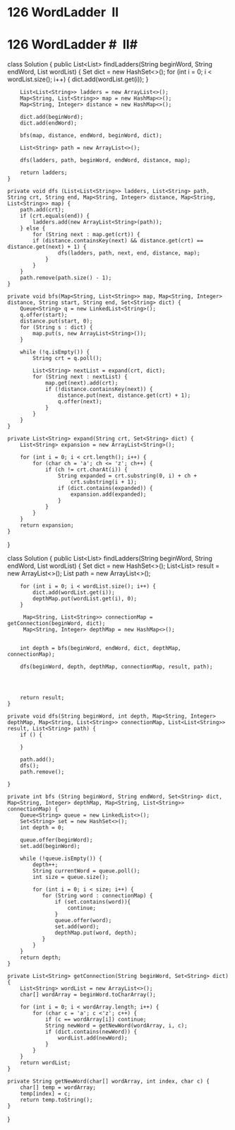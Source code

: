 # 126 WordLadder  II

# 126 WordLadder **#  II**# 

class Solution {
    public List<List<String>> findLadders(String beginWord, String endWord, List<String> wordList) {
        Set<String> dict = new HashSet<>();
        for (int i = 0; i < wordList.size(); i++) {
            dict.add(wordList.get(i));
        }
        
        List<List<String>> ladders = new ArrayList<>();
        Map<String, List<String>> map = new HashMap<>();
        Map<String, Integer> distance = new HashMap<>();
        
        dict.add(beginWord);
        dict.add(endWord);
        
        bfs(map, distance, endWord, beginWord, dict);
        
        List<String> path = new ArrayList<>();
        
        dfs(ladders, path, beginWord, endWord, distance, map);
        
        return ladders;
    }
    
    private void dfs (List<List<String>> ladders, List<String> path, String crt, String end, Map<String, Integer> distance, Map<String, List<String>> map) {
        path.add(crt);
        if (crt.equals(end)) {
            ladders.add(new ArrayList<String>(path));
        } else {
            for (String next : map.get(crt)) {
            if (distance.containsKey(next) && distance.get(crt) == distance.get(next) + 1) {
                    dfs(ladders, path, next, end, distance, map);
                }
            }
        }   
        path.remove(path.size() - 1);
    }
    
    private void bfs(Map<String, List<String>> map, Map<String, Integer> distance, String start, String end, Set<String> dict) {
        Queue<String> q = new LinkedList<String>();
        q.offer(start);
        distance.put(start, 0);
        for (String s : dict) {
            map.put(s, new ArrayList<String>());
        }
        
        while (!q.isEmpty()) {
            String crt = q.poll();
            
            List<String> nextList = expand(crt, dict);
            for (String next : nextList) {
                map.get(next).add(crt);
                if (!distance.containsKey(next)) {
                    distance.put(next, distance.get(crt) + 1);
                    q.offer(next);
                }
            }
        }
    }
    
    private List<String> expand(String crt, Set<String> dict) {
        List<String> expansion = new ArrayList<String>();
        
        for (int i = 0; i < crt.length(); i++) {
            for (char ch = 'a'; ch <= 'z'; ch++) {
                if (ch != crt.charAt(i)) {
                    String expanded = crt.substring(0, i) + ch + 
                        crt.substring(i + 1);
                    if (dict.contains(expanded)) {
                        expansion.add(expanded);
                    }
                }
            }
        }
        return expansion;
    }
}

class Solution {
    public List<List<String>> findLadders(String beginWord, String endWord, List<String> wordList) {
        Set<String> dict = new HashSet<>();
        List<List<String>> result = new ArrayList<>();
        List<String> path = new ArrayList<>();
       
        
        for (int i = 0; i < wordList.size(); i++) {
            dict.add(wordList.get(i));
            depthMap.put(wordList.get(i), 0);
        }
        
         Map<String, List<String>> connectionMap = getConnection(beginWord, dict);
         Map<String, Integer> depthMap = new HashMap<>();
         
        
        int depth = bfs(beginWord, endWord, dict, depthMap, connectionMap);
        
        dfs(beginWord, depth, depthMap, connectionMap, result, path);
        
        
        
        
        return result;
    }
    
    private void dfs(String beginWord, int depth, Map<String, Integer> depthMap, Map<String, List<String>> connectionMap, List<List<String>> result, List<String> path) {
        if () {
            
        }
        
        path.add();
        dfs();
        path.remove();
        
    }
    
    private int bfs (String beginWord, String endWord, Set<String> dict, Map<String, Integer> depthMap, Map<String, List<String>> connectionMap) {
        Queue<String> queue = new LinkedList<>();
        Set<String> set = new HashSet<>();
        int depth = 0;
        
        queue.offer(beginWord);
        set.add(beginWord);
        
        while (!queue.isEmpty()) {
            depth++;
            String currentWord = queue.poll();
            int size = queue.size();
            
            for (int i = 0; i < size; i++) {
               for (String word : connectionMap) {
                   if (set.contains(word)){
                       continue;
                   }
                   queue.offer(word);
                   set.add(word);
                   depthMap.put(word, depth);
               }
            }
        }
        return depth;
    }
    
    private List<String> getConnection(String beginWord, Set<String> dict) {
        List<String> wordList = new ArrayList<>();
        char[] wordArray = beginWord.toCharArray();
        
        for (int i = 0; i < wordArray.length; i++) {
            for (char c = 'a'; c <'z'; c++) {
                if (c == wordArray[i]) continue;
                String newWord = getNewWord(wordArray, i, c);
                if (dict.contains(newWord)) {
                    wordList.add(newWord);
                }
            }
        }
        return wordList;
    }
    
    private String getNewWord(char[] wordArray, int index, char c) {
        char[] temp = wordArray;
        temp[index] = c;
        return temp.toString();      
    }
}
